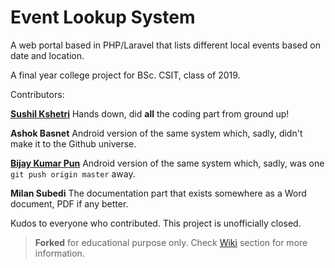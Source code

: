 # Event Lookup System

A web portal based in PHP/Laravel that lists different local events based on date and location. 

A final year college project for BSc. CSIT, class of 2019.

Contributors:

**[Sushil Kshetri](https://github.com/sushilkshetri)**
Hands down, did **all** the coding part from ground up!

**Ashok Basnet**
Android version of the same system which, sadly, didn't make it to the Github universe.
 
**[Bijay Kumar Pun](https://github.com/bijaykumarpun)**
Android version of the same system which, sadly, was one `git push origin master` away.

**Milan Subedi**
The documentation part that exists somewhere as a Word document, PDF if any better.

 
Kudos to everyone who contributed.
This project is unofficially closed. 

> **Forked** for educational purpose only. Check [Wiki](https://github.com/BijayKumarPun/event-lookup-system/wiki) section for more information.

 
 








